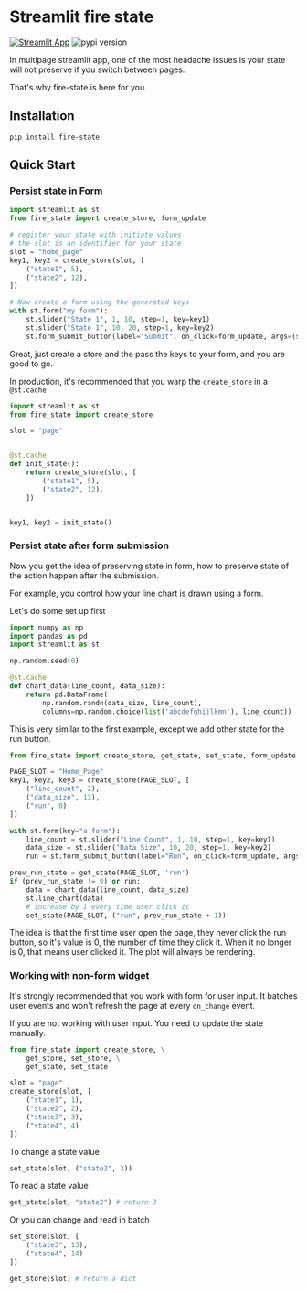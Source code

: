 # Streamlit fire state

[![Streamlit App](https://static.streamlit.io/badges/streamlit_badge_black_white.svg)](https://mr-milk-streamlit-state-demohome-mqsp3p.streamlitapp.com/)
![pypi version](https://img.shields.io/pypi/v/fire-state?color=black&logo=python&logoColor=white&style=flat)

In multipage streamlit app, one of the most headache issues
is your state will not preserve if you switch between pages.

That's why fire-state is here for you.

## Installation

```shell
pip install fire-state
```

## Quick Start

### Persist state in Form

```python
import streamlit as st
from fire_state import create_store, form_update

# register your state with initiate values
# the slot is an identifier for your state
slot = "home_page"
key1, key2 = create_store(slot, [
    ("state1", 5),
    ("state2", 12),
])

# Now create a form using the generated keys
with st.form("my form"):
    st.slider("State 1", 1, 10, step=1, key=key1)
    st.slider("State 1", 10, 20, step=1, key=key2)
    st.form_submit_button(label="Submit", on_click=form_update, args=(slot,))

```

Great, just create a store and the pass the keys to your form, and you are good to go.

In production, it's recommended that you warp the `create_store` in a `@st.cache`

```python
import streamlit as st
from fire_state import create_store

slot = "page"


@st.cache
def init_state():
    return create_store(slot, [
        ("state1", 5),
        ("state2", 12),
    ])


key1, key2 = init_state()
```

### Persist state after form submission

Now you get the idea of preserving state in form, how to preserve state 
of the action happen after the submission.

For example, you control how your line chart is drawn using a form.

Let's do some set up first

```python
import numpy as np
import pandas as pd
import streamlit as st

np.random.seed(0)

@st.cache
def chart_data(line_count, data_size):
    return pd.DataFrame(
        np.random.randn(data_size, line_count),
        columns=np.random.choice(list('abcdefghijlkmn'), line_count))

```

This is very similar to the first example, except we add other state
for the run button.

```python
from fire_state import create_store, get_state, set_state, form_update

PAGE_SLOT = "Home_Page"
key1, key2, key3 = create_store(PAGE_SLOT, [
    ("line_count", 2),
    ("data_size", 13),
    ("run", 0)
])

with st.form(key="a form"):
    line_count = st.slider("Line Count", 1, 10, step=1, key=key1)
    data_size = st.slider("Data Size", 10, 20, step=1, key=key2)
    run = st.form_submit_button(label="Run", on_click=form_update, args=(PAGE_SLOT,))

prev_run_state = get_state(PAGE_SLOT, 'run')
if (prev_run_state != 0) or run:
    data = chart_data(line_count, data_size)
    st.line_chart(data)
    # increase by 1 every time user click it
    set_state(PAGE_SLOT, ("run", prev_run_state + 1))
```

The idea is that the first time user open the page, they never click the run button,
so it's value is 0, the number of time they click it. 
When it no longer is 0, that means user clicked it. The plot will always be rendering.


### Working with non-form widget

It's strongly recommended that you work with form for user input.
It batches user events and won't refresh
the page at every `on_change` event.

If you are not working with user input. You need to update the state manually.

```python
from fire_state import create_store, \
    get_store, set_store, \
    get_state, set_state

slot = "page"
create_store(slot, [
    ("state1", 1),
    ("state2", 2),
    ("state3", 3),
    ("state4", 4)
])
```

To change a state value
```python
set_state(slot, ("state2", 3))
```

To read a state value
```python
get_state(slot, "state2") # return 3
```

Or you can change and read in batch
```python
set_store(slot, [
    ("state3", 13),
    ("state4", 14)
])

get_store(slot) # return a dict
```



